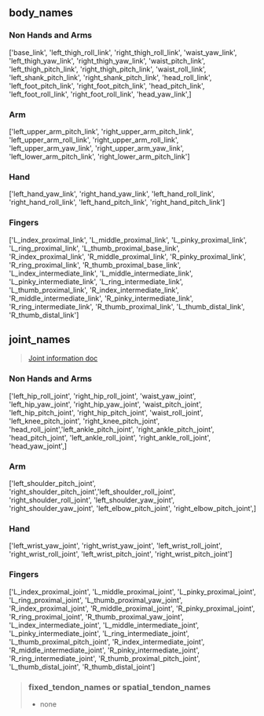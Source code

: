 ## body_names
### Non Hands and Arms
['base_link', 'left_thigh_roll_link', 'right_thigh_roll_link', 'waist_yaw_link', 'left_thigh_yaw_link', 'right_thigh_yaw_link', 'waist_pitch_link', 'left_thigh_pitch_link', 'right_thigh_pitch_link', 'waist_roll_link', 'left_shank_pitch_link', 'right_shank_pitch_link', 'head_roll_link', 'left_foot_pitch_link', 'right_foot_pitch_link', 'head_pitch_link', 'left_foot_roll_link', 'right_foot_roll_link', 'head_yaw_link',]
### Arm
['left_upper_arm_pitch_link', 'right_upper_arm_pitch_link', 'left_upper_arm_roll_link', 'right_upper_arm_roll_link',  'left_upper_arm_yaw_link', 'right_upper_arm_yaw_link', 'left_lower_arm_pitch_link', 'right_lower_arm_pitch_link']
### Hand
['left_hand_yaw_link', 'right_hand_yaw_link', 'left_hand_roll_link', 'right_hand_roll_link', 'left_hand_pitch_link', 'right_hand_pitch_link']
### Fingers
['L_index_proximal_link', 'L_middle_proximal_link', 'L_pinky_proximal_link', 'L_ring_proximal_link', 'L_thumb_proximal_base_link', 'R_index_proximal_link', 'R_middle_proximal_link', 'R_pinky_proximal_link', 'R_ring_proximal_link', 'R_thumb_proximal_base_link', 'L_index_intermediate_link', 'L_middle_intermediate_link', 'L_pinky_intermediate_link', 'L_ring_intermediate_link', 'L_thumb_proximal_link', 'R_index_intermediate_link', 'R_middle_intermediate_link', 'R_pinky_intermediate_link', 'R_ring_intermediate_link', 'R_thumb_proximal_link', 'L_thumb_distal_link', 'R_thumb_distal_link']

## joint_names
>[Joint information doc](./GRX_joint_documentation.pdf)
### Non Hands and Arms
['left_hip_roll_joint', 'right_hip_roll_joint', 'waist_yaw_joint', 'left_hip_yaw_joint', 'right_hip_yaw_joint', 'waist_pitch_joint', 'left_hip_pitch_joint', 'right_hip_pitch_joint', 'waist_roll_joint', 'left_knee_pitch_joint', 'right_knee_pitch_joint', 'head_roll_joint','left_ankle_pitch_joint', 'right_ankle_pitch_joint', 'head_pitch_joint', 'left_ankle_roll_joint', 'right_ankle_roll_joint', 'head_yaw_joint',]
### Arm
['left_shoulder_pitch_joint', 'right_shoulder_pitch_joint','left_shoulder_roll_joint', 'right_shoulder_roll_joint', 'left_shoulder_yaw_joint', 'right_shoulder_yaw_joint', 'left_elbow_pitch_joint', 'right_elbow_pitch_joint',]
### Hand
['left_wrist_yaw_joint', 'right_wrist_yaw_joint', 'left_wrist_roll_joint', 'right_wrist_roll_joint', 'left_wrist_pitch_joint', 'right_wrist_pitch_joint']
### Fingers
['L_index_proximal_joint', 'L_middle_proximal_joint', 'L_pinky_proximal_joint', 'L_ring_proximal_joint', 'L_thumb_proximal_yaw_joint', 'R_index_proximal_joint', 'R_middle_proximal_joint', 'R_pinky_proximal_joint', 'R_ring_proximal_joint', 'R_thumb_proximal_yaw_joint', 'L_index_intermediate_joint', 'L_middle_intermediate_joint', 'L_pinky_intermediate_joint', 'L_ring_intermediate_joint', 'L_thumb_proximal_pitch_joint', 'R_index_intermediate_joint', 'R_middle_intermediate_joint', 'R_pinky_intermediate_joint', 'R_ring_intermediate_joint', 'R_thumb_proximal_pitch_joint', 'L_thumb_distal_joint', 'R_thumb_distal_joint']

> ### fixed_tendon_names or spatial_tendon_names
> - none